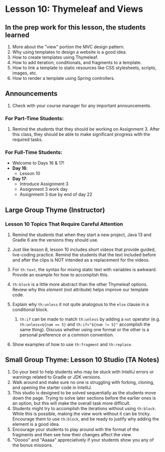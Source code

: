 # Lesson 10: Thymeleaf and Views

## In the prep work for this lesson, the students learned

1. More about the "view" portion the MVC design pattern.
1. Why using templates to design a website is a good idea.
1. How to create templates using Thymeleaf.
1. How to add iteration, conditionals, and fragments to a template.
1. How to link a template to static resources like CSS stylesheets, scripts, images, etc.
1. How to render a template using Spring controllers.

## Announcements

1. Check with your course manager for any important announcements.

### For Part-Time Students:

1. Remind the students that they should be working on Assignment 3. After this class, they should be able to make significant progress with the required tasks.

### For Full-Time Students:
* Welcome to Days 16 & 17!
* **Day 16**:
    * Lesson 10
* **Day 17**:
    * Introduce Assignment 3
    * Assignment 3 work day
    * Assignment 3 due by end of day 22


## Large Group Thyme (Instructor)

### Lesson 10 Topics That Require Careful Attention

1. Remind the students that when they start a new project, Java 13 and Gradle 6 are the versions they should use.
1. Just like lesson 8, lesson 10 includes short videos that provide guided, live-coding practice. Remind the students that the text included before and after the clips is NOT intended as a replacement for the videos.
1. For ``th:text``, the syntax for mixing static text with variables is awkward. Provide an example for how to accomplish this.
1. ``th:block`` is a little more abstract than the other Thymeleaf options. Review why this *element* (not attribute) helps improve our template code.
1. Explain why ``th:unless`` it not quite analogous to the ``else`` clause in a conditional block.

    1. ``th:if`` can be made to match ``th:unless`` by adding a ``not`` operator (e.g. ``th:unless=${num == 5}`` and ``th:if="${num != 5}"`` accomplish the same thing). Discuss whether using one format or the other is a personal preference or a common convention.

1. Show examples of how to use ``th:fragment`` and ``th:replace``.

## Small Group Thyme: Lesson 10 Studio (TA Notes)

1. Do your best to help students who may be stuck with IntelliJ errors or warnings related to Gradle or JDK versions.
1. Walk around and make sure no one is struggling with forking, cloning, and opening the starter code in IntelliJ.
1. This studio is designed to be solved sequentially as the students move down the page. Trying to solve later sections before the earlier ones is an option, but this will make the overall task more difficult.
1. Students might try to accomplish the iterations without using ``th:block``. While this is possible, making the view work without it can be tricky. Encourage them to use ``th:block``, and be ready to justify why adding the element is a good idea.
1. Encourage your students to play around with the format of the fragments and then see how their changes affect the view.
1. "Ooooo" and "Aaaaa" appreciatively if your students show you any of the bonus missions.
